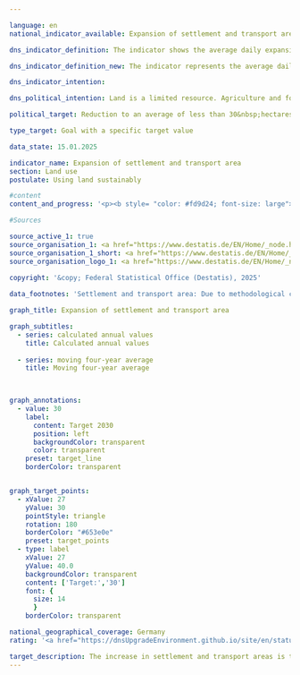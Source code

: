 ```yaml
---

language: en        
national_indicator_available: Expansion of settlement and transport area        

dns_indicator_definition: The indicator shows the average daily expansion of the area used for settlement and transport infrastructure in hectares per day.        

dns_indicator_definition_new: The indicator represents the average daily increase in settlement and transport area (in hectares per day).        

dns_indicator_intention:         

dns_political_intention: Land is a limited resource. Agriculture and forestry, settlement and transport, nature conservation, raw material extraction and energy production, for example, compete for its use. The use of additional land for settlement and transport purposes should therefore be limited.        

political_target: Reduction to an average of less than 30&nbsp;hectares per day by 2030; "net zero" land consumption by 2050        

type_target: Goal with a specific target value        

data_state: 15.01.2025        

indicator_name: Expansion of settlement and transport area        
section: Land use        
postulate: Using land sustainably        

#content         
content_and_progress: '<p><b style= "color: #fd9d24; font-size: large">11.1.a Expansion of settlement and transport area</b><br><br>The indicator represents the average daily increase in settlement and transport area (SPA). Settlement areas include, among other things, residential areas, industrial and commercial areas, areas for public facilities, recreational areas, and cemeteries. Extracted land, <abbr title="that is to say (id est)" tabindex="0">i.e.</abbr>, mining and open-cast mining areas, also generally falls under SPA. However, extracted land is not considered for the calculation of the indicator because it is assumed that it will be used for other purposes in the long term, for example, as post-mining landscapes.<br><br>This indicator is not equivalent to the increase in sealed areas. In addition to sealed areas, it also includes undeveloped and unsealed settlement areas such as home gardens, parks, and green spaces, as well as roadside greenery and other unsealed traffic areas. According to calculations from the German states" Environmental Economic Accounts, the national average sealing share of settlement and traffic areas was approximately 45% in 2022.<br><br>The data basis for this indicator is the Federal Statistical Office"s area survey by type of actual use (official area statistics) , which is based on data from the official land registers of the federal states. The federal states are harmonizing their land registers, which has led to land reclassifications in recent years&nbsp;–&nbsp;even without actual changes in land use. To offset these effects, a moving four-year average is used, which includes the current reporting year and the three previous years.<br><br>In 2016, a change took place to a new land use catalog, which impacted official land use statistics and complicated comparability with previous years. As part of the reclassifications, areas previously classified as agricultural were assigned to new categories such as recreational areas or mixed-use areas. Therefore, a detailed breakdown by land use type is not available for 2016.<br><br>In 2022, the total settlement and transport area amounted to 50,563&nbsp;square kilometers. Of this, approximately 64% was settlement and 36% was transport. The largest land use type was agriculture, with 180,207&nbsp;square kilometers (50.4%), followed by forests, with 106,795&nbsp;square kilometers (29.9%).<br><br>Between 2021&nbsp;and 2022, the area used for settlement and transport increased by 157&nbsp;square kilometers, while agricultural land decreased by 383&nbsp;square kilometers. At the same time, forest land increased by 96&nbsp;square kilometers. The increase in the area used for settlement and transport thus occurred predominantly at the expense of agricultural land.<br><br>Between 2000&nbsp;and 2022, a total area of 6,624&nbsp;square kilometers was converted into residential and transport areas. This corresponds to more than twice the area of Saarland or approximately 1.85% of Germany"s total area.<br><br>The area growth of SUVs is primarily driven by the designation of new settlement areas. Since 2000, this increase has accounted for 85% of the total increase in SUVs, while 15% was accounted for by the increase in traffic areas.<br><br>The four-year moving average of newly claimed land fell steadily until 2019, reaching a low of 52&nbsp;hectares per day. In 2020&nbsp;and 2021, this figure rose to 55&nbsp;hectares per day before returning to the 2019&nbsp;level in 2022. The politically set target of reducing daily land use to below 30&nbsp;hectares by 2030&nbsp;is unlikely to be achieved if current trends continue.</p>'                

#Sources        

source_active_1: true
source_organisation_1: <a href="https://www.destatis.de/EN/Home/_node.html" target="_blank">Federal Statistical Office</a>
source_organisation_1_short: <a href="https://www.destatis.de/EN/Home/_node.html" target="_blank">Federal Statistical Office</a>
source_organisation_logo_1: <a href="https://www.destatis.de/EN/Home/_node.html" target="_blank"><img src="https://dnsTestEnvironment.github.io/dns-indicators/public/OrgImgEn/destatis.png" alt="Federal Statistical Office" title=" Click here to visit the homepage of the organizationFederal Statistical Office" style="height:60px; width:148px; border:transparent"/></a>
        
copyright: '&copy; Federal Statistical Office (Destatis), 2025'        

data_footnotes: 'Settlement and transport area: Due to methodological changes in the official survey of land (introduction of the official land register information system (<abbr title="Official land register information system" tabindex="0">ALKIS</abbr>) from the 2016&nbsp;reporting year), the results from 2016&nbsp;are only comparable with previous years to a limited extent (break in the time series).<br>• Settlement area (built on): Housing, industry and commerce (excluding exploitation area), public facilities.<br>• Recreation area, cemeteries: sports, recreation and leisure area, cemeteries.'        

graph_title: Expansion of settlement and transport area        

graph_subtitles: 
  - series: calculated annual values
    title: Calculated annual values
    
  - series: moving four-year average
    title: Moving four-year average
            


graph_annotations:
  - value: 30
    label:
      content: Target 2030
      position: left
      backgroundColor: transparent
      color: transparent
    preset: target_line
    borderColor: transparent        


graph_target_points:
  - xValue: 27
    yValue: 30
    pointStyle: triangle
    rotation: 180
    borderColor: "#653e0e"
    preset: target_points
  - type: label
    xValue: 27
    yValue: 40.0
    backgroundColor: transparent
    content: ['Target:','30']
    font: {
      size: 14
      }
    borderColor: transparent                

national_geographical_coverage: Germany        
rating: '<a href="https://dnsUpgradeEnvironment.github.io/site/en/status"><img src="https://sdg-indikatoren.de/public/Wettersymbole/Wolke.png" title="Although the indicator has in 2022 been moving in the desired direction toward the target, if the trend had to continued, the target would have been missed in the target year by more than 20% of the difference between the target value and the value at that time." alt="Weathersymbol: cloud"/></a>'        

target_description: The increase in settlement and transport areas is to be reduced to a maximum of 30&nbsp;hectares per day by 2030&nbsp;(on average for the years 2027&nbsp;to 2030).<br><br><br>As the indicator 11.1.a is calculated as the average value for the year and the three preceding years, the politically defined target value must be achieved as an average for the years 2027&nbsp;to 2030. If the trend of the last six years were to continue, the indicator would only fall to around 42.4&nbsp;hectares per day by 2030. The remaining gap to the target value is therefore so large that indicator 11.1.a for 2022&nbsp;is rated as "Cloud".        
---
```


